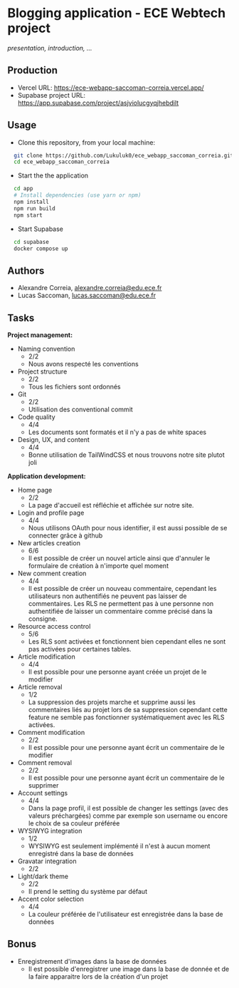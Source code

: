 # Blogging application - ECE Webtech project

*presentation, introduction, ...*

## Production

- Vercel URL: <https://ece-webapp-saccoman-correia.vercel.app/>
- Supabase project URL: <https://app.supabase.com/project/asjviolucgyqjhebdilt>

## Usage

- Clone this repository, from your local machine:

``` bash
  git clone https://github.com/Lukuluk0/ece_webapp_saccoman_correia.git
  cd ece_webapp_saccoman_correia
```

- Start the the application

```bash
  cd app
  # Install dependencies (use yarn or npm)
  npm install
  npm run build
  npm start
```

- Start Supabase

```bash
  cd supabase
  docker compose up
```

## Authors

- Alexandre Correia, alexandre.correia@edu.ece.fr
- Lucas Saccoman, lucas.saccoman@edu.ece.fr

## Tasks

**Project management:**

- Naming convention
  - 2/2
  - Nous avons respecté les conventions
- Project structure
  - 2/2
  - Tous les fichiers sont ordonnés
- Git
  - 2/2
  - Utilisation des conventional commit
- Code quality
  - 4/4
  - Les documents sont formatés et il n'y a pas de white spaces
- Design, UX, and content
  - 4/4
  - Bonne utilisation de TailWindCSS et nous trouvons notre site plutot joli

**Application development:**

- Home page
  - 2/2
  - La page d'accueil est réfléchie et affichée sur notre site.
- Login and profile page
  - 4/4
  - Nous utilisons OAuth pour nous identifier, il est aussi possible de se connecter grâce à github
- New articles creation
  - 6/6
  - Il est possible de créer un nouvel article ainsi que d'annuler le formulaire de création à n'importe quel moment
- New comment creation
  - 4/4
  - Il est possible de créer un nouveau commentaire, cependant les utilisateurs non authentifiés ne peuvent pas laisser de commentaires. Les RLS ne permettent pas à une personne non authentifiée de laisser un commentaire comme précisé dans la consigne.
- Resource access control
  - 5/6
  - Les RLS sont activées et fonctionnent bien cependant elles ne sont pas activées pour certaines tables.
- Article modification
  - 4/4
  - Il est possible pour une personne ayant créée un projet de le modifier
- Article removal
  - 1/2
  - La suppression des projets marche et supprime aussi les commentaires liés au projet lors de sa suppression cependant cette feature ne semble pas fonctionner systématiquement avec les RLS activées.
- Comment modification
  - 2/2
  - Il est possible pour une personne ayant écrit un commentaire de le modifier
- Comment removal
  - 2/2
  - Il est possible pour une personne ayant écrit un commentaire de le supprimer
- Account settings
  - 4/4
  - Dans la page profil, il est possible de changer les settings (avec des valeurs préchargées) comme par exemple son username ou encore le choix de sa couleur préférée
- WYSIWYG integration
  - 1/2
  - WYSIWYG est seulement implémenté il n'est à aucun moment enregistré dans la base de données
- Gravatar integration
  - 2/2
- Light/dark theme
  - 2/2
  - Il prend le setting du système par défaut
- Accent color selection
  - 4/4
  - La couleur préférée de l'utilisateur est enregistrée dans la base de données

## Bonus

- Enregistrement d'images dans la base de données
  - Il est possible d'enregistrer une image dans la base de donnée et de la faire apparaitre lors de la création d'un projet